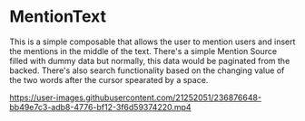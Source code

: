 # MentionText

This is a simple composable that allows the user to mention users and insert the mentions in the middle of the text. There's a simple Mention Source filled with dummy data but normally, this data would be paginated from the backed. There's also search functionality based on the changing value of the two words after the cursor spearated by a space.

https://user-images.githubusercontent.com/21252051/236876648-bb49e7c3-adb8-4776-bf12-3f6d59374220.mp4

